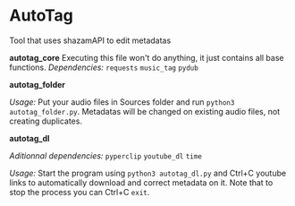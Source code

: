 # AutoTag
Tool that uses shazamAPI to edit metadatas

**autotag_core**
Executing this file won't do anything, it just contains all base functions.
*Dependencies:*
`requests`
`music_tag`
`pydub`


**autotag_folder**

*Usage:*
Put your audio files in Sources folder and run `python3 autotag_folder.py`. 
Metadatas will be changed on existing audio files, not creating duplicates.


**autotag_dl**

*Aditionnal dependencies:* `pyperclip` `youtube_dl` `time`

*Usage:*
Start the program using `python3 autotag_dl.py` and Ctrl+C youtube links to automatically download and correct metadata on it.
Note that to stop the process you can Ctrl+C `exit`.
